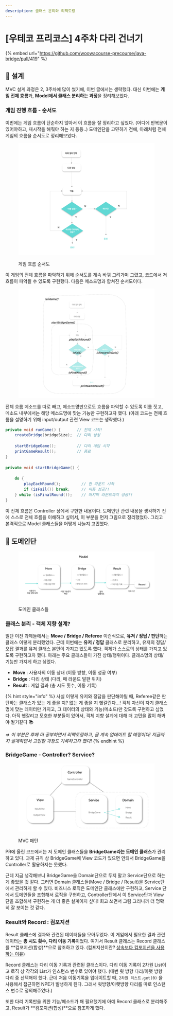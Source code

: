 ```yaml
---
description: 클래스 분리와 리팩토링
---
```


# \[우테코 프리코스] 4주차 다리 건너기

{% embed url="https://github.com/woowacourse-precourse/java-bridge/pull/419" %}

## 🧱 설계

MVC 설계 과정은 2, 3주차에 많이 썼기에, 이번 글에서는 생략했다. 대신 이번에는 **게임 전체 흐름**과, **Model에서 클래스 분리하는 과정**을 정리해보았다.

### 게임 진행 흐름 - 순서도

이번에는 게임 흐름이 단순하지 않아서 이 흐름을 잘 정리하고 싶었다. (어디에 반복문이 있어야하고, 재시작을 해줘야 하는 지 등등..) 도메인단을 고민하기 전에, 아래처럼 전체 게임의 흐름을 순서도로 정리해보았다.

<figure><img src="../../.gitbook/assets/image (14).png" alt=""><figcaption><p>게임 흐름 순서도</p></figcaption></figure>

이 게임의 전체 흐름을 파악하기 위해 순서도를 계속 바꿔 그려가며 그렸고, 코드에서 저 흐름이 파악될 수 있도록 구현했다. 다음은 메소드명과 합쳐진 순서도이다.

<figure><img src="../../.gitbook/assets/image (4).png" alt=""><figcaption></figcaption></figure>

전체 흐름 메소드를 따로 빼고, 메소드명만으로도 흐름을 파악할 수 있도록 이름 짓고, 메소드 내부에서는 해당 메소드명에 맞는 기능만 구현하고자 했다. (아래 코드는 전체 흐름을 설명하기 위해 input/output 관련 View 코드는 생략했다.)

```java
private void runGame() {       // 전체 시작!
    createBridge(bridgeSize);  // 다리 생성

    startBridgeGame();         // 다리 게임 시작
    printGameResult();         // 종료
}

private void startBridgeGame() { 

    do {
        playEachRound();         // 한 라운드 시작
        if (isFail()) break;     // 이동 성공?!
    } while (isFinalRound());    // 마지막 라운드까지 성공?!
}
```

이 전체 흐름은 Controller 상에서 구현한 내용이다. 도메인단 관련 내용을 생각하기 전에 스스로 전체 흐름을 이해하고 싶어서, 이 부분을 먼저 그림으로 정리했었다. 그리고 본격적으로 Model 클래스들을 어떻게 나눌지 고민했다.



## 🧶 도메인단

<figure><img src="../../.gitbook/assets/image (13).png" alt=""><figcaption><p>도메인 클래스들</p></figcaption></figure>

### 클래스 분리 - 객체 지향 설계?

일단 이전 과제들에서는 **Move / Bridge / Referee** 이런식으로, **유저 / 정답 / 판단**하는 클래스 이렇게 분리했었다. 근데 이번에는 **유저 / 정답** 클래스로 분리하고, 유저의 정답/오답 결과를 유저 클래스 본인이 가지고 있도록 했다. 객체가 스스로의 상태를 가지고 있도록 구현하고자 했다. 아래는 주요 클래스들이 가진 상태/행위이다. 클래스명의 상태/기능만 가지게 하고 싶었다.

* **Move** : 사용자의 이동 상태 (이동 방향, 이동 성공 여부)
* **Bridge** : 다리 상태 (다리, 매 라운드 발판 위치)
* **Result** : 게임 결과 (총 시도 횟수, 이동 기록)

{% hint style="info" %}
사실 이렇게 유저와 정답을 판단해야될 때, Referee같은 판단하는 클래스가 있는 게 좋을 지? 없는 게 좋을 지 헷갈린다…! 객체 자신이 자기 클래스명에 맞는 데이터만 가지고, 그 테이터의 상태와 기능(메소드)만 갖도록 구현하고 싶었다. 아직 헷갈리고 모호한 부분들이 있어서, 객체 지향 설계에 대해 더 고민을 많이 해봐야 될거같다 📚

_⇒ 이 부분은 후에 더 공부하면서 리팩토링하고, 글 계속 업데이트 할 예정이다! 지금까지 설계하면서 고민한 과정도 기록하고자 했다!_
{% endhint %}



### BridgeGame - Controller? Service?

<figure><img src="../../.gitbook/assets/image (2).png" alt=""><figcaption><p>MVC 패턴</p></figcaption></figure>

PR에 올린 코드에서는 저 도메인 클래스들을 **BridgeGame라는 도메인 클래스**가 관리하고 있다. 과제 규칙 상 BridgeGame에 View 코드가 있으면 안되서 BridgeGame을 Controller로 활용하지는 못했다.

근데 지금 생각해보니 BridgeGame을 Domain단으로 두지 말고 Service단으로 하는 게 좋았을 것 같다. 그러면 Domain 클래스들(Move / Bridge / Result)을 Service단에서 관리하게 할 수 있다. 비즈니스 로직은 도메인단 클래스에만 구현하고, Service 단에서 도메인들을 조합해서 로직을 구현하고, Controller단에서 이 Service단과 View단을 조합해서 구현하는 게 더 좋은 설계이지 싶다! 회고 쓰면서 그림 그리니까 더 명확히 잘 보이는 것 같다.

### Result와 Record : 컴포지션

Result 클래스에 결과와 관련된 데이터들을 모아두었다. 이 게임에서 필요한 결과 관련 데이터는 **총 시도 횟수, 다리 이동 기록**이었다. 여기서 Result 클래스는 Record 클래스를 \*\*컴포지션(합성)\*\*으로 참조하고 있다. (컴포지션이란? [상속보다 컴포지션을 사용하는 이유](https://sy0.gitbook.io/sooyoungh/today-i-learned/java/undefined/prefer\_composition\_than\_inheritance))

Record 클래스는 다리 이동 기록과 관련된 클래스이다. 다리 이동 기록이 2차원 List이고 로직 상 각각의 List가 인스턴스 변수로 있어야 했다. (매번 윗 방향 다리/아랫 방향 다리 중 선택해야 했다. 근데 처음 이동기록을 업데이트할 때, `2차원 리스트.get(0)` 을 사용해서 접근하면 NPE가 발생하게 된다. 그래서 윗방향/아랫방향 다리를 따로 인스턴스 변수로 정의해주었다.)

또한 다리 기록만을 위한 기능/메소드가 꽤 필요했기에 아예 Record 클래스로 분리해주고, Result가 **컴포지션(합성)**으로 참조하게 했다.

